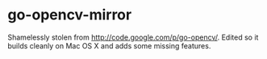 go-opencv-mirror
================

Shamelessly stolen from http://code.google.com/p/go-opencv/. Edited so it builds
cleanly on Mac OS X and adds some missing features.
